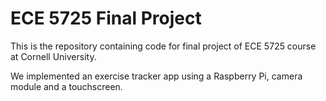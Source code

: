 # ECE 5725 Final Project
This is the repository containing code for final project of ECE 5725 course at Cornell University.

We implemented an exercise tracker app using a Raspberry Pi, camera module and a touchscreen.


